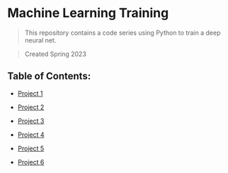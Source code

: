 # Machine Learning Training

> This repository contains a code series using Python to train a deep neural net.

> Created Spring 2023


## Table of Contents:

- [Project 1](https://github.com/sebschwab/ML-Training/tree/main/project%201)

- [Project 2](https://github.com/sebschwab/ML-Training/tree/main/project%202)

- [Project 3](https://github.com/sebschwab/ML-Training/tree/main/project%203)

- [Project 4](https://github.com/sebschwab/ML-Training/tree/main/project%204)

- [Project 5](https://github.com/sebschwab/ML-Training/tree/main/project%205)

- [Project 6](https://github.com/sebschwab/ML-Training/tree/main/project%206)

